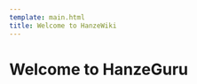 ```yaml
---
template: main.html
title: Welcome to HanzeWiki
---
```


<!--

Makrdown Syntax: https://www.markdownguide.org/basic-syntax

Edit things below this point.
Make sure to keep heading for each section and do not make big blocks of text.

-->

# Welcome to HanzeGuru
